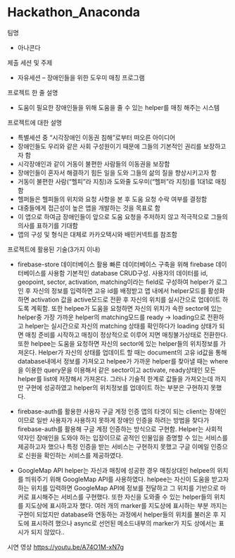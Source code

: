 # Hackathon_Anaconda
팀명
* 아나콘다

제출 세션 및 주제
* 자유세션 – 장애인들을 위한 도우미 매칭 프로그램

프로젝트 한 줄 설명
* 도움이 필요한 장애인들을 위해 도움을 줄 수 있는 helper를 매칭 해주는 시스템

프로젝트에 대한 설명
* 특별세션 중 “시각장애인 이동권 침해”로부터 떠오른 아이디어
* 장애인들도 우리와 같은 사회 구성원이기 때문에 그들의 기본적인 권리를 보장하고자 함
* 시각장애인과 같이 거동이 불편한 사람들의 이동권을 보장함
* 장애인들이 혼자서 해결하기 힘든 일을 도와 그들의 삶의 질을 향상시키고자 함
* 거동이 불편한 사람(“헬피”라 지칭)과 도와줄 도우미(“헬퍼”라 지칭)를 1대1로 매칭함
* 헬퍼들은 헬피들의 위치와 요청 사항을 본 후 도움 요청 수락 여부를 결정함 
* 대중들에게 접근성이 높은 앱을 개발하는 것을 목표로 함
* 이 앱으로 하여금 장애인들이 앞으로 도움 요청을 주저하지 않고 적극적으로 그들의 의사를 표하기를 기대함
* 앱의 구성 및 형식은 대체로 카카오택시와 배민커넥트를 참조함

프로젝트에 활용된 기술(3가지 이내)
* firebase-store 데이터베이스 활용
빠른 데이터베이스 구축을 위해 firebase 데이터베이스를 사용함 기본적인 database CRUD구성. 사용자의 데이터를 id, geopoint, sector, activation, matching이라는 field로 구성하여 helper가 로그인 후 자신의 정보를 입력하면 고유 id를 배정받고 앱 내에서 helper모드를 활성화하면 activation 값을 active모드로 전환 후 자신의 위치를 실시간으로 업데이트 하도록 계획함. 또한 helpee가 도움을 요청하면 자신의 위치가 속한 sector에 있는 helper중 가장 가까운 helper의 matching모드를 ready -> loading으로 전환하고 helper는 실시간으로 자신의 matching 상태를 확인하다가 loading 상태가 되면 매칭 준비를 시작하고 매칭이 정상적으로 이루어 지면 매칭불가상태로 전환한다. 또한 helpee는 도움을 요청하면 자신의 sector에 있는 helper들의 위치정보를 가져온다. Helper가 자신의 상태를 업데이트 할 때는 document의 고유 id값을 통해 database내에서 정보를 가져오고 helpee가 가까운 helper를 찾아낼 때는 where을 이용한 query문을 이용해서 같은 sector이고 activate, ready상태인 모든 helper를 list에 저장해서 가져온다. 그러나 기술적 한계로 값들을 가져오는데 까지만 구현에 성공하였고 helper의 위치정보를 업데이트 하는 부분은 구현하지 못했다.

* firebase-auth를 활용한 사용자 구글 계정 인증
앱의 타겟이 되는 client는 장애인 이므로 일반 사용자가 사용하지 못하게 장애인 인증을 하려는 방법을 찾다가 firebase-auth를 활용해 구글 계정 인증하는 방식으로 구현함. Helper는 사회적 약자인 장애인을 도와야 하는 입장이므로 공적인 인물임을 증명할 수 있는 서비스를 제공하고자 했으나 특정 인증을 받는 서비스는 구현하지 못했고 구글 이메일 인증으로 신원을 확인하는 서비스를 제공하였다.

* GoogleMap API
helper는 자신과 매칭에 성공한 경우 매칭상대인 helpee의 위치를 띄워주기 위해 GoogleMap API를 사용하였다. helpee는 자신이 도움을 받고자 하는 위치를 입력하면 GoogleMap API에 정보를 전달하고 그 위치를 기반으로 마커로 표시해주는 서비스를 구현했다. 또한 자신을 도와줄 수 있는 helper들의 위치를 지도상에 표시하고자 했다. 여러 개의 marker를 지도상에 표시하는 부분 까지는 구현이 되었지만 database와 연동하는 과정에서 helper들의 위치를 불러온 후 지도에 표시하려 했으나 async로 선언된 메소드내부의 marker가 지도 상에서는 표시가 되지 않았다.. 

시연 영상 
https://youtu.be/A74O1M-xN7g

